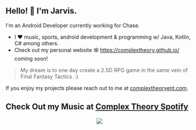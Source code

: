 ## Hello! 👾 I'm Jarvis.

I'm an Android Developer currently working for Chase.


* I ❤️ music, sports, android development & programming w/ Java, Kotlin, C# among others.
* Check out my personal website 🕸️ https://complextheory.github.io/ coming soon!

> My dream is to one day create a 2.5D RPG game in the same vein of Final Fantasy Tactics. :)

If you enjoy my projects please reach out to me at <a href="mailto:complextheoryent@gmail.com">complextheoryent.com</a>.

## Check Out my Music at [Complex Theory Spotify](https://open.spotify.com/artist/7x6S56y0kSrcJ34TuGuztk?si=wu4BAoItT2mcWyAf9rBKlA)  

<!-- 
# Complex Theory GitHub stats:
![](https://github-readme-stats.vercel.app/api?username=complextheory48&theme=onedark&hide_border=true&include_all_commits=true&count_private=true)<br/>
![](https://github-readme-streak-stats.herokuapp.com/?user=complextheory48&theme=onedark&hide_border=true)<br/>
![](https://github-readme-stats.vercel.app/api/top-langs/?username=complextheory48&theme=onedark&hide_border=true&include_all_commits=true&count_private=true&layout=compact)
 -->
 
<p align="center">
  <img src="https://github-readme-stats.vercel.app/api?username=complextheory&theme=react&show_icons=true">
</p>
